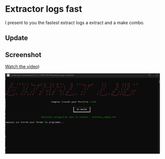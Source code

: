 # Extractor logs fast

I present to you the fastest extract logs a extract and a make combo.

## Update



## Screenshot

[Watch the video](https://youtu.be/ABuGpI0xFds?si=SSjSw0FTr32aOvZr))

![Screen](image.png)
